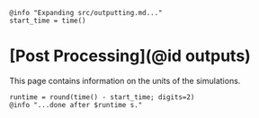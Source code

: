 ```@setup logging
@info "Expanding src/outputting.md..."
start_time = time()
```

# [Post Processing](@id outputs)

This page contains information on the units of the simulations.

```@setup logging
runtime = round(time() - start_time; digits=2)
@info "...done after $runtime s."
```

